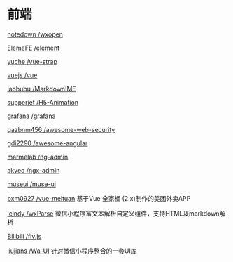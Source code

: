 # 前端

[notedown /wxopen](https://github.com/notedown/wxopen)

[ElemeFE /element](https://github.com/ElemeFE/element)

[yuche /vue-strap](https://github.com/yuche/vue-strap)

[vuejs /vue](https://github.com/vuejs/vue)

[laobubu /MarkdownIME](https://github.com/laobubu/MarkdownIME)

[supperjet /H5-Animation](https://github.com/supperjet/H5-Animation)

[grafana /grafana](https://github.com/grafana/grafana)

[qazbnm456 /awesome-web-security](https://github.com/qazbnm456/awesome-web-security)

[gdi2290 /awesome-angular](https://github.com/gdi2290/awesome-angular)

[marmelab /ng-admin](https://github.com/marmelab/ng-admin)

[akveo /ngx-admin](https://github.com/akveo/ngx-admin)

[museui /muse-ui](https://github.com/museui/muse-ui)

[bxm0927 /vue-meituan](https://github.com/bxm0927/vue-meituan)                   基于Vue 全家桶 \(2.x\)制作的美团外卖APP

[icindy /wxParse](https://github.com/icindy/wxParse)                             微信小程序富文本解析自定义组件，支持HTML及markdown解析

[Bilibili /flv.js](https://github.com/Bilibili/flv.js)

[liujians /Wa-UI](https://github.com/liujians/Wa-UI)                                  针对微信小程序整合的一套UI库

